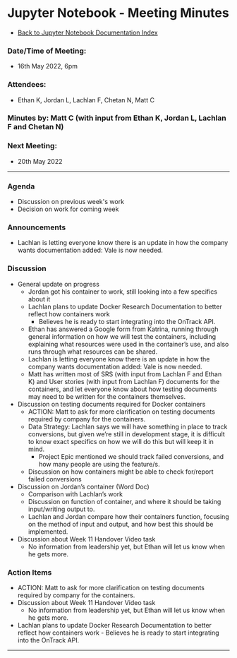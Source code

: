 # Jupyter Notebook - Meeting Minutes

- [Back to Jupyter Notebook Documentation Index](../Index.md)

### Date/Time of Meeting:

- 16th May 2022, 6pm

### Attendees:

- Ethan K, Jordan L, Lachlan F, Chetan N, Matt C

### Minutes by: Matt C (with input from Ethan K, Jordan L, Lachlan F and Chetan N)

### Next Meeting:

- 20th May 2022

---

### Agenda

- Discussion on previous week's work
- Decision on work for coming week

### Announcements

- Lachlan is letting everyone know there is an update in how the company wants documentation added:
  Vale is now needed.

### Discussion

- General update on progress
  - Jordan got his container to work, still looking into a few specifics about it
  - Lachlan plans to update Docker Research Documentation to better reflect how containers work
    - Believes he is ready to start integrating into the OnTrack API.
  - Ethan has answered a Google form from Katrina, running through general information on how we
    will test the containers, including explaining what resources were used in the container’s use,
    and also runs through what resources can be shared.
  - Lachlan is letting everyone know there is an update in how the company wants documentation
    added: Vale is now needed.
  - Matt has written most of SRS (with input from Lachlan F and Ethan K) and User stories (with
    input from Lachlan F) documents for the containers, and let everyone know about how testing
    documents may need to be written for the containers themselves.
- Discussion on testing documents required for Docker containers
  - ACTION: Matt to ask for more clarification on testing documents required by company for the
    containers.
  - Data Strategy: Lachlan says we will have something in place to track conversions, but given
    we’re still in development stage, it is difficult to know exact specifics on how we will do this
    but will keep it in mind.
    - Project Epic mentioned we should track failed conversions, and how many people are using the
      feature/s.
  - Discussion on how containers might be able to check for/report failed conversions
- Discussion on Jordan’s container (Word Doc)
  - Comparison with Lachlan’s work
  - Discussion on function of container, and where it should be taking input/writing output to.
  - Lachlan and Jordan compare how their containers function, focusing on the method of input and
    output, and how best this should be implemented.
- Discussion about Week 11 Handover Video task
  - No information from leadership yet, but Ethan will let us know when he gets more.

### Action Items

- ACTION: Matt to ask for more clarification on testing documents required by company for the
  containers.
- Discussion about Week 11 Handover Video task
  - No information from leadership yet, but Ethan will let us know when he gets more.
- Lachlan plans to update Docker Research Documentation to better reflect how containers work -
  Believes he is ready to start integrating into the OnTrack API.

---
